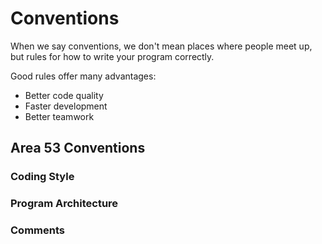 # Conventions

When we say conventions, we don't mean places where people meet up, but rules for how to write your program correctly.

Good rules offer many advantages:

-   Better code quality
-   Faster development
-   Better teamwork

## Area 53 Conventions

### Coding Style

### Program Architecture

### Comments
